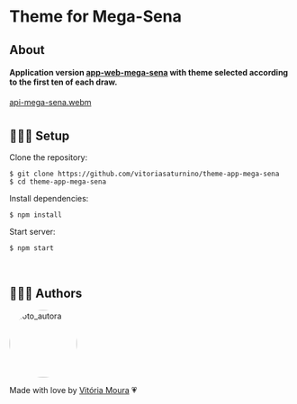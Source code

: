 # Theme for Mega-Sena

## About

#### Application version [app-web-mega-sena](https://github.com/vitoriasaturnino/app-web-mega-sena) with theme selected according to the first ten of each draw.

[api-mega-sena.webm](https://user-images.githubusercontent.com/68754092/199233516-152240f9-537e-49d9-9a23-f7c21395eea0.webm)

#

<h2 id="setup">👷🏻‍♀️ Setup</h2>

Clone the repository:

```
$ git clone https://github.com/vitoriasaturnino/theme-app-mega-sena
$ cd theme-app-mega-sena
```

Install dependencies:

```
$ npm install
```

Start server:

```
$ npm start
```
<br/>

## 👩🏻‍💻 Authors

<a href="https://www.linkedin.com/in/vit%C3%B3ria-cristina-saturnino-de-moura-6393391b0/">
 <img width=120px heith=120px style="border-radius: 50%" src="https://avatars.githubusercontent.com/u/68754092?s=400&u=5d24ca1078fe4285c371f225380cefdc5367be37&v=4" alt="foto_autora"/></a>
 <br />

Made with love by <a href="https://www.linkedin.com/in/vit%C3%B3ria-cristina-saturnino-de-moura-6393391b0/" title="Linkedin">Vitória Moura</a> 💗
